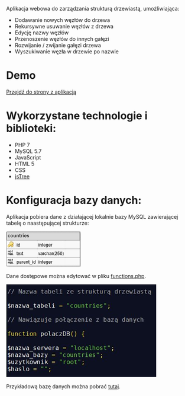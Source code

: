 Aplikacja webowa do zarządzania strukturą drzewiastą, umożliwiająca:

- Dodawanie nowych węzłów do drzewa
- Rekursywne usuwanie węzłów z drzewa
- Edycję nazwy węzłów
- Przenoszenie węzłów do innych gałęzi
- Rozwijanie / zwijanie gałęzi drzewa
- Wyszukiwanie węzła w drzewie po nazwie

# Demo

[Przejdź do strony z aplikacją](http://80.211.246.214/tree)

# Wykorzystane technologie i biblioteki:

- PHP 7
- MySQL 5.7
- JavaScript
- HTML 5
- CSS
- [jsTree](https://www.jstree.com/)

# Konfiguracja bazy danych:

Aplikacja pobiera dane z działającej lokalnie bazy MySQL zawierającej tabelę o naastępującej strukturze:

<img src="images/table.jpg">

Dane dostępowe można edytować w pliku [functions.php](functions.php).

<img src="images/functions.jpg">

Przykładową bazę danych można pobrać [tutaj](countries.sql).
